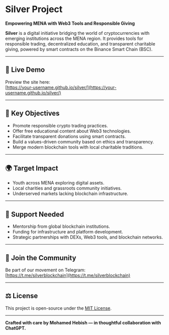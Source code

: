 # Silver Project

**Empowering MENA with Web3 Tools and Responsible Giving**

**Silver** is a digital initiative bridging the world of cryptocurrencies with emerging institutions across the MENA region. It provides tools for responsible trading, decentralized education, and transparent charitable giving, powered by smart contracts on the Binance Smart Chain (BSC).

---

## 🚀 Live Demo  
Preview the site here:  
[https://your-username.github.io/silver/](https://your-username.github.io/silver/)

---

## 🎯 Key Objectives
- Promote responsible crypto trading practices.
- Offer free educational content about Web3 technologies.
- Facilitate transparent donations using smart contracts.
- Build a values-driven community based on ethics and transparency.
- Merge modern blockchain tools with local charitable traditions.

---

## 🌍 Target Impact
- Youth across MENA exploring digital assets.
- Local charities and grassroots community initiatives.
- Underserved markets lacking blockchain infrastructure.

---

## 🤝 Support Needed
- Mentorship from global blockchain institutions.
- Funding for infrastructure and platform development.
- Strategic partnerships with DEXs, Web3 tools, and blockchain networks.

---

## 💬 Join the Community
Be part of our movement on Telegram:  
[https://t.me/silverblockchain](https://t.me/silverblockchain)

---

## ⚖️ License
This project is open-source under the [MIT License](LICENSE).

---

**Crafted with care by Mohamed Hebish — in thoughtful collaboration with ChatGPT.**
